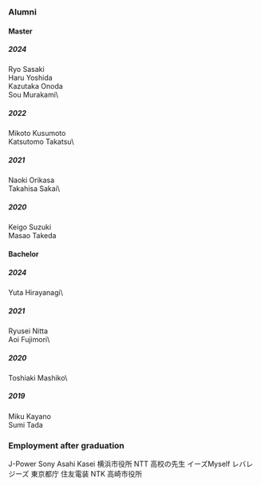### **Alumni**
#### Master
##### 2024
Ryo Sasaki\
Haru Yoshida\
Kazutaka Onoda\
Sou Murakami\
##### 2022
Mikoto Kusumoto\
Katsutomo Takatsu\
##### 2021
Naoki Orikasa\
Takahisa Sakai\
##### 2020
Keigo Suzuki\
Masao Takeda

#### Bachelor
##### 2024
Yuta Hirayanagi\
##### 2021
Ryusei Nitta\
Aoi Fujimori\
##### 2020
Toshiaki Mashiko\
##### 2019
Miku Kayano\
Sumi Tada

### **Employment after graduation**
J-Power Sony Asahi Kasei 横浜市役所 NTT 高校の先生 イーズMyself レバレジーズ 東京都庁 住友電装 NTK 高崎市役所
